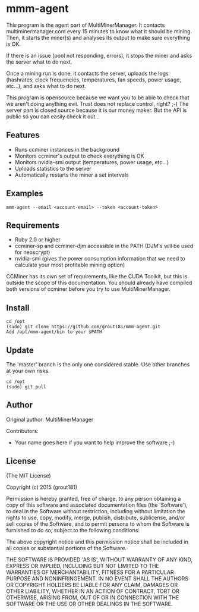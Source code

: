 mmm-agent
===========

This program is the agent part of MultiMinerManager. It contacts 
multiminermanager.com every 15 minutes to know what it should be
mining. Then, it starts the miner(s) and analyses its output to 
make sure everything is OK. 

If there is an issue (pool not responding, errors), it stops the 
miner and asks the server what to do next.

Once a mining run is done, it contacts the server, uploads the
logs (hashrates, clock frequencies, temperatures, fan speeds, 
power usage, etc...), and asks what to do next.

This program is opensource because we want you to be able to
check that we aren't doing anything evil. Trust does not replace
control, right? ;-) The server part is closed source because it
is our money maker. But the API is public so you can easily 
check it out...

Features
--------

* Runs ccminer instances in the background
* Monitors ccminer's output to check everything is OK
* Monitors nvidia-smi output (temperatures, power usage, etc...)
* Uploads statistics to the server
* Automatically restarts the miner a set intervals

Examples
--------

    mmm-agent --email <account-email> --token <account-token>

Requirements
------------

* Ruby 2.0 or higher
* ccminer-sp and ccminer-djm accessible in the PATH (DJM's will
be used for neoscrypt)
* nvidia-smi (gives the power consumption information that we 
need to calculate your most profitable mining option)

CCMiner has its own set of requirements, like the CUDA Toolkit,
but this is outside the scope of this documentation. You should
already have compiled both versions of ccminer before you try to
use MultiMinerManager.

Install
-------

    cd /opt
    (sudo) git clone https://github.com/grout181/mmm-agent.git
    Add /opt/mmm-agent/bin to your $PATH

Update
------

The 'master' branch is the only one considered stable. Use other
branches at your own risks.

    cd /opt
    (sudo) git pull

Author
------

Original author: MultiMinerManager

Contributors:

* Your name goes here if you want to help improve the software ;-)

License
-------

(The MIT License)

Copyright (c) 2015 (grout181)

Permission is hereby granted, free of charge, to any person obtaining
a copy of this software and associated documentation files (the
'Software'), to deal in the Software without restriction, including
without limitation the rights to use, copy, modify, merge, publish,
distribute, sublicense, and/or sell copies of the Software, and to
permit persons to whom the Software is furnished to do so, subject to
the following conditions:

The above copyright notice and this permission notice shall be
included in all copies or substantial portions of the Software.

THE SOFTWARE IS PROVIDED 'AS IS', WITHOUT WARRANTY OF ANY KIND,
EXPRESS OR IMPLIED, INCLUDING BUT NOT LIMITED TO THE WARRANTIES OF
MERCHANTABILITY, FITNESS FOR A PARTICULAR PURPOSE AND NONINFRINGEMENT.
IN NO EVENT SHALL THE AUTHORS OR COPYRIGHT HOLDERS BE LIABLE FOR ANY
CLAIM, DAMAGES OR OTHER LIABILITY, WHETHER IN AN ACTION OF CONTRACT,
TORT OR OTHERWISE, ARISING FROM, OUT OF OR IN CONNECTION WITH THE
SOFTWARE OR THE USE OR OTHER DEALINGS IN THE SOFTWARE.
